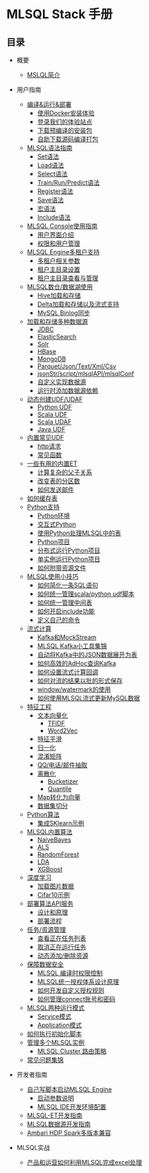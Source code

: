 <!--
  Licensed to the Apache Software Foundation (ASF) under one
  or more contributor license agreements.  See the NOTICE file
  distributed with this work for additional information
  regarding copyright ownership.  The ASF licenses this file
  to you under the Apache License, Version 2.0 (the
  "License"); you may not use this file except in compliance
  with the License.  You may obtain a copy of the License at

    http://www.apache.org/licenses/LICENSE-2.0

  Unless required by applicable law or agreed to in writing,
  software distributed under the License is distributed on an
  "AS IS" BASIS, WITHOUT WARRANTIES OR CONDITIONS OF ANY
  KIND, either express or implied.  See the License for the
  specific language governing permissions and limitations
  under the License.
-->

# MLSQL Stack 手册

## 目录

* 概要
    * [MSLQL简介](getting_started/READEME.md)        

* 用户指南
    * [编译&运行&部署](installation/README.md)
        * [使用Docker安装体验](installation/docker.md)
        * [登录我们的体验站点](installation/trymlsql.md)
        * [下载预编译的安装包](installation/downloa_prebuild_package.md)
        * [自助下载源码编译打包](installation/compile.md)
    * [MLSQL语法指南](grammar/README.md)
        * [Set语法](grammar/set.md) 
        * [Load语法](grammar/load.md)
        * [Select语法](grammar/select.md)
        * [Train/Run/Predict语法](grammar/et_statement.md)
        * [Register语法](grammar/register.md)
        * [Save语法](grammar/save.md)
        * [宏语法](grammar/macro.md)
        * [Include语法](grammar/include.md)
    * [MLSQL Console使用指南](console/README.md)
        * [用户界面介绍](console/console_usage.md)
        * [权限和用户管理](console/auth_user.md)
    * [MLSQL Engine多租户支持](multi_tenement/README.md)
        * [多租户相关参数](multi_tenement/conf.md)
        * [租户主目录设置](multi_tenement/home.md)
        * [租户主目录查看与管理](multi_tenement/home_fs.md)    
    * [MLSQL数仓/数据湖使用](datahouse/README.md)
        * [Hive加载和存储](datahouse/hive.md)
        * [Delta加载和存储以及流式支持](datahouse/delta.md)       
        * [MySQL Binlog同步](datahouse/binlog.md)                                                                               
    * [加载和存储多种数据源](datasource/README.md)      
        * [JDBC](datasource/jdbc.md)
        * [ElasticSearch](datasource/es.md)
        * [Solr](datasource/solr.md)
        * [HBase](datasource/hbase.md)
        * [MongoDB](datasource/mongodb.md)
        * [Parquet/Json/Text/Xml/Csv](datasource/file.md)
        * [jsonStr/script/mlsqlAPI/mlsqlConf](datasource/mlsql_source.md)        
        * [自定义实现数据源](datasource/other.md)
        * [运行时添加数据源依赖](datasource/dynamically_add.md)
    * [动态创建UDF/UDAF](udf/README.md)
        * [Python UDF](udf/python_udf.md)       
        * [Scala UDF](udf/scala_udf.md)
        * [Scala UDAF](udf/scala_udaf.md)
        * [Java UDF](udf/java_udf.md)    
    * [内置常见UDF](system_udf/README.md)
        * [http请求](system_udf/http.md)
        * [常见函数](system_udf/vec.md)                       
    * [一些有用的内置ET](process/README.md)                              
       * [计算复杂的父子关系](process/estimator_transformer/TreeBuildExt.md)
       * [改变表的分区数](process/estimator_transformer/RepartitionExt.md)
       * [如何发送邮件](process/estimator_transformer/SendMessage.md) 
    * [如何缓存表](process/estimator_transformer/CacheExt.md)                                       
    * [Python支持](python/README.md)
        * [Python环境](python/python-env.md)
        * [交互式Python](python/interactive.md)
        * [使用Python处理MLSQL中的表](python/table.md)
        * [Python项目](python/project.md)                
        * [分布式运行Python项目](python/distribute-python.md)
        * [单实例运行Python项目](python/python.md)
        * [如何附带资源文件](python/resource.md)      
    * [MLSQL使用小技巧](include/README.md)        
        * [如何简化一条SQL语句](include/sql.md)        
        * [如何统一管理scala/python udf脚本](include/include_script.md)        
        * [如何统一管理中间表](include/table.md)
        * [如何开启include功能](include/enable.md)
        * [定义自己的命令](include/commands.md)        
    * [流式计算](stream/README.md)        
        * [Kafka和MockStream](stream/datasource.md)
        * [MLSQL Kafka小工具集锦](stream/kakfa_tool.md)           
        * [自动将Kafka中的JSON数据展开为表](stream/data_convert.md)
        * [如何高效的AdHoc查询Kafka](stream/query_kafka.md)
        * [如何设置流式计算回调](stream/callback.md)
        * [如何对流的结果以批的形式保存](stream/batch.md)
        * [window/watermark的使用](stream/window_wartermark.md) 
        * [如何使用MLSQL流式更新MySQL数据](stream/stream_mysql_update.md)                       
    * [特征工程](feature/README.md)          
        * [文本向量化](feature/nlp.md)
            * [TFIDF](feature/tfidf.md)
            * [Word2Vec](feature/word2vec.md)
        * [特征平滑](feature/scale.md)
        * [归一化](feature/normalize.md)
        * [混淆矩阵](feature/confusion_matrix.md)
        * [QQ/电话/邮件抽取](feature/some_extract.md)           
        * [离散化](feature/discretizer/README.md)
            * [Bucketizer](feature/discretizer/bucketizer.md)
            * [Quantile](feature/discretizer/quantile.md)      
        * [Map转化为向量](feature/vecmap.md)              
        * [数据集切分](feature/rate_sample.md)                                        
    * [Python算法](python_alg/README.md)
        * [集成SKlearn示例](python_alg/sklearn.md)           
    * [MLSQL内置算法](algs/README.md)
        * [NaiveBayes](algs/naive_bayes.md)
        * [ALS](algs/als.md)
        * [RandomForest](algs/random_forest.md)        
        * [LDA](algs/lda.md)        
        * [XGBoost](algs/xgboost.md)    
    * [深度学习](dl/README.md)
        * [加载图片数据](dl/load_image.md)
        * [Cifar10示例](dl/cifar10.md)        
    * [部署算法API服务](api_deploy/README.md)
        * [设计和原理](api_deploy/design.md)
        * [部署流程](api_deploy/case.md)                
    * [任务/资源管理](jobs/README.md)
        * [查看正在任务列表](jobs/list_jobs.md)
        * [取消正在运行任务](jobs/cancel_job.md)
        * [动态添加/删除资源](jobs/dynamic_resource.md)    
    * [保障数据安全](security/README.md)
        * [MLSQL 编译时权限控制](security/compile-auth.md)
        * [MLSQL统一授权体系设计原理](security/design.md)
        * [如何开发自定义授权规则](security/build.md)
        * [如何管理connect账号和密码](security/user_password.md)    
    * [MLSQL两种运行模式](mode/README.md)
        * [Service模式](mode/service.md)
        * [Application模式](mode/application.md)            
    * [如何执行初始化脚本](application/README.md)                    
    * [管理多个MLSQL实例](cluster/README.md)
        * [MLSQL Cluster 路由策略](cluster/route.md)        
    * [常见问题集锦](qa/README.md)        
        

* 开发者指南
    * [自己写脚本启动MLSQL Engine](installation/run.md)
        * [启动参数说明](installation/startup-configuration.md)       
        * [MLSQL IDE开发环境配置](installation/ide.md)
    * [MLSQL-ET开发指南](develop/et.md) 
    * [MLSQL数据源开发指南](develop/datasource.md)
    * [Ambari HDP Spark多版本兼容](develop/ambari_multi_spark.md)     

* MLSQL实战 
    * [产品和运营如何利用MLSQL完成excel处理](action/mlsql-excel.md) 
           
         
    
           
           


    
        
